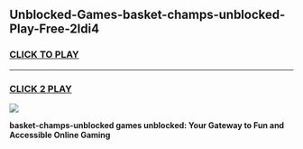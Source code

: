 
## Unblocked-Games-basket-champs-unblocked-Play-Free-2ldi4
<h3>
<a href="https://premium76.site?title=basket-champs-unblocked&ref=23A">CLICK TO PLAY</a></h3>
<hr>

<h3>
<a href="https://premium76.site?title=basket-champs-unblocked&ref=23A">CLICK 2 PLAY</a>
  
</h3>

<a href="https://premium76.site?title=basket-champs-unblocked&ref=23A"><img src="https://clearcache.store/games.png"></a>


**basket-champs-unblocked games unblocked: Your Gateway to Fun and Accessible Online Gaming**

